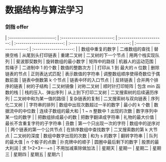 # 数据结构与算法学习

### 剑指 offer

| :-----------------------: | :--------------------------: | :----------------------: | :------------------------: | :------------------------------: | :-----------------------: | :--------------------: |
|     数组中重复的数字      |        二维数组的查找        |         替换空格         |      从尾到头打印链表      |            重建二叉树            |    二叉树的下一个节点     |    用两个栈实现队列    |
|       斐波那契数列        |      旋转数组的最小数字      |       矩阵中的路径       |      机器人的运动范围      |              剪绳子              |     二进制中 1 的个数     |     数值的整数次方     |
| 打印从 1 到 最大的 n 位数 |        删除链表的节点        |      正则表达式匹配      |      表示数值的字符串      | 调整数组顺序使得奇数位于偶数前面 |   链表中倒数第 k 个节点   |   链表中环的入口节点   |
|         反转链表          |      合并两个排序的链表      |        树的子结构        |         二叉树镜像         |            对称二叉树            |      顺时针打印矩阵       |   包含 min 函数的栈    |
|    栈的压入、弹出序列     |      从上到下打印二叉树      | 二叉搜索树的后续遍历序列 |  二叉树中和为某一值的路径  |          复杂链表的复制          |   二叉搜索树与双向链表    |      序列化二叉树      |
|       字符串的排列        | 数组中出现次数超过一半的数字 |      最小的 k 个数       |      数据流中的中位数      |        连续子数组的最大和        | 1 ~ n 整数中 1 出现的次数 | 数字序列中某一位的数字 |
|    把数组排成最小的数     |      把数字翻译成字符串      |      礼物的最大价值      | 最长不含重复字符的子字符串 |               丑数               |  第一个只出现一次的字符   |     数组中的逆序对     |
| 两个链表的第一个公共节点  |     在排序数组中查找数字     | 二叉搜索数的第 k 大节点  |        二叉树的深度        |       数组中数字出现的次数       |       和为 s 的数字       |       翻转字符串       |
|       队列的最大值        |        n 个骰子的点数        |      扑克牌中的顺子      |    圆圈中最后剩下的数字    |          股票的最大利润          |      求 1+2+3+···+n       |   不用加减乘除做加法   |
|          星期天           |            星期一            |          星期二          |           星期三           |              星期四              |          星期五           |         星期六         |
